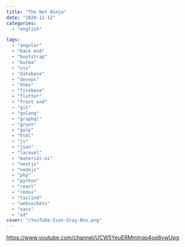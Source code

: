 ```yaml
---
title: "The Net Ninja"
date: "2020-11-12"
categories:
  - "english"

tags:
  - "angular"
  - "back end"
  - "bootstrap"
  - "bulma"
  - "css"
  - "database"
  - "devops"
  - "dneo"
  - "firebase"
  - "flutter"
  - "front end"
  - "git"
  - "golang"
  - "graphql"
  - "grunt"
  - "gulp"
  - "html"
  - "js"
  - "json"
  - "laravel"
  - "material-ui"
  - "nextjs"
  - "nodejs"
  - "php"
  - "python"
  - "react"
  - "redux"
  - "tailind"
  - "websockets"
  - "sass"
  - "xd"
cover: "/YouTube-Icon-Gray-Box.png"
---
```


https://www.youtube.com/channel/UCW5YeuERMmlnqo4oq8vwUpg
